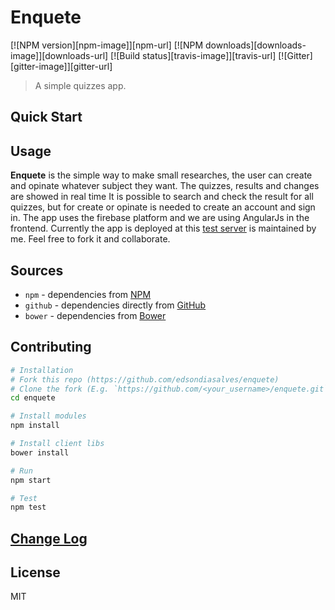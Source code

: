 # Enquete

[![NPM version][npm-image]][npm-url]
[![NPM downloads][downloads-image]][downloads-url]
[![Build status][travis-image]][travis-url]
[![Gitter][gitter-image]][gitter-url]

> A simple quizzes app.

## Quick Start

## Usage

**Enquete** is the simple way to make small researches, the user can create and opinate whatever subject they 
want. The quizzes, results and changes are showed in real time
It is possible to search and check the result for all quizzes, but for create or opinate is needed to create an
 account and sign in.
The app uses the firebase platform and we are using AngularJs in the frontend.
Currently the app is deployed at this [test server](https://enquete-ba752.firebaseapp.com/) is maintained by me.
Feel free to fork it and collaborate.

## Sources

* `npm` - dependencies from [NPM](http://npmjs.org/)
* `github` - dependencies directly from [GitHub](https://github.com/) 
* `bower` - dependencies from [Bower](http://bower.io/)

## Contributing

```sh
# Installation
# Fork this repo (https://github.com/edsondiasalves/enquete)
# Clone the fork (E.g. `https://github.com/<your_username>/enquete.git`)
cd enquete

# Install modules
npm install

# Install client libs
bower install

# Run
npm start

# Test
npm test
```

## [Change Log](https://github.com/edsondiasalves/enquete/releases)

## License

MIT